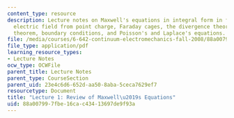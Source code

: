 ```yaml
---
content_type: resource
description: Lecture notes on Maxwell's equations in integral form in free space,
  electric field from point charge, Faraday cages, the divergence theorem, Stoke's
  theorem, boundary conditions, and Poisson's and Laplace's equations.
file: /media/courses/6-642-continuum-electromechanics-fall-2008/88a007997fbe16cac43413697de9f93a_lec01_f08.pdf
file_type: application/pdf
learning_resource_types:
- Lecture Notes
ocw_type: OCWFile
parent_title: Lecture Notes
parent_type: CourseSection
parent_uid: 23e4c6d6-652d-aa50-8aba-5ceca7629ef7
resourcetype: Document
title: "Lecture 1: Review of Maxwell\u2019s Equations"
uid: 88a00799-7fbe-16ca-c434-13697de9f93a
---
```


